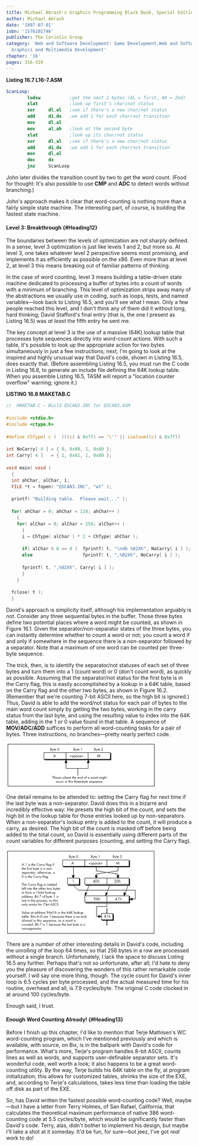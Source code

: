```yaml
---
title: Michael Abrash's Graphics Programming Black Book, Special Edition
author: Michael Abrash
date: '1997-07-01'
isbn: '1576101746'
publisher: The Coriolis Group
category: 'Web and Software Development: Game Development,Web and Software Development:
  Graphics and Multimedia Development'
chapter: '16'
pages: 316-319
---
```


**Listing 16.7 L16-7.ASM**

```nasm
ScanLoop:
        lodsw           ;get the next 2 bytes (AL = first, AH = 2nd)
        xlat            ;look up first's char/not status
        xor     dl,al   ;see if there's a new char/not status
        add     di,dx   ;we add 1 for each char/not transition
        mov     dl,al
        mov     al,ah   ;look at the second byte
        xlat            ;look up its char/not status
        xor     dl,al   ;see if there's a new char/not status
        add     di,dx   ;we add 1 for each char/not transition
        mov     dl,al
        dec     dx
        jnz     ScanLoop
```

John later divides the transition count by two to get the word count.
(Food for thought: It's also possible to use **CMP** and **ADC** to
detect words without branching.)

John's approach makes it clear that word-counting is nothing more than a
fairly simple state machine. The interesting part, of course, is
building the fastest state machine.

#### Level 3: Breakthrough {#Heading12}

The boundaries between the levels of optimization are not sharply
defined. In a sense, level 3 optimization is just like levels 1 and 2,
but more so. At level 3, one takes whatever level 2 perspective seems
most promising, and implements it as efficiently as possible on the x86.
Even more than at level 2, at level 3 this means breaking out of
familiar patterns of thinking.

In the case of word counting, level 3 means building a table-driven
state machine dedicated to processing a buffer of bytes into a count of
words with a minimum of branching. This level of optimization strips
away many of the abstractions we usually use in coding, such as loops,
tests, and named variables—look back to Listing 16.5, and you'll see
what I mean. Only a few people reached this level, and I don't think any
of them did it without long, hard thinking; David Stafford's final entry
(that is, the one I present as Listing 16.5) was *at least* the fifth
entry he sent me.

The key concept at level 3 is the use of a massive (64K) lookup table
that processes byte sequences directly into word-count actions. With
such a table, it's possible to look up the appropriate action for two
bytes simultaneously in just a few instructions; next, I'm going to look
at the inspired and highly unusual way that David's code, shown in
Listing 16.5, does exactly that. (Before assembling Listing 16.5, you
must run the C code in Listing 16.8, to generate an include file
defining the 64K lookup table. When you assemble Listing 16.5, TASM will
report a "location counter overflow" warning; ignore it.)

**LISTING 16.8 MAKETAB.C**

```c
//  MAKETAB.C — Build QSCAN3.INC for QSCAN3.ASM
 
#include <stdio.h>
#include <ctype.h>
 
#define ChType( c )  (((c) & 0x7f) == ‘\'' || isalnum((c) & 0x7f))
 
int NoCarry[ 4 ] = { 0, 0x80, 1, 0x80 };
int Carry[ 4 ]   = { 1, 0x81, 1, 0x80 };
 
void main( void )
  {
  int ahChar, alChar, i;
  FILE *t = fopen( "QSCAN3.INC", "wt" );
 
  printf( "Building table.  Please wait..." );
 
  for( ahChar = 0; ahChar < 128; ahChar++ )
    {
    for( alChar = 0; alChar < 256; alChar++ )
      {
      i = ChType( alChar ) * 2 + ChType( ahChar );
 
      if( alChar % 8 == 0 )  fprintf( t, "\ndb %02Xh", NoCarry[ i ] );
      else                   fprintf( t, ",%02Xh", NoCarry[ i ] );
 
      fprintf( t, ",%02Xh", Carry[ i ] );
      }
    }
 
  fclose( t );
  }
```

David's approach is simplicity itself, although his implementation
arguably is not. Consider any three sequential bytes in the buffer.
Those three bytes define two potential places where a word might be
counted, as shown in Figure 16.1. Given the separator/non-separator
states of the three bytes, you can instantly determine whether to count
a word or not; you count a word if and only if somewhere in the sequence
there is a non-separator followed by a separator. Note that a maximum of
one word can be counted per three-byte sequence.

The trick, then, is to identify the separator/not statuses of each set
of three bytes and turn them into a 1 (count word) or 0 (don't count
word), as quickly as possible. Assuming that the separator/not status
for the first byte is in the Carry flag, this is easily accomplished by
a lookup in a 64K table, based on the Carry flag and the other two
bytes, as shown in Figure 16.2. (Remember that we're counting 7-bit
ASCII here, so the high bit is ignored.) Thus, David is able to add the
word/not status for each pair of bytes to the main word count simply by
getting the two bytes, working in the carry status from the last byte,
and using the resulting value to index into the 64K table, adding in the
1 or 0 value found in that table. A sequence of **MOV/ADC/ADD** suffices
to perform all word-counting tasks for a pair of bytes. Three
instructions, no branches—pretty nearly perfect code.

![**Figure 16.1**  *The two potential word count locations.*](images/16-01.jpg)

One detail remains to be attended to: setting the Carry flag for next
time if the last byte was a non-separator. David does this in a bizarre
and incredibly effective way: He presets the high bit of the count, and
sets the high bit in the lookup table for those entries looked up by
non-separators. When a non-separator's lookup entry is added to the
count, it will produce a carry, as desired. The high bit of the count is
masked off before being added to the total count, so David is
essentially using different parts of the count variables for different
purposes (counting, and setting the Carry flag).

![**Figure 16.2**  *Looking up a word count status.*](images/16-02.jpg)

There are a number of other interesting details in David's code,
including the unrolling of the loop 64 times, so that 256 bytes in a row
are processed without a single branch. Unfortunately, I lack the space
to discuss Listing 16.5 any further. Perhaps that's not so unfortunate,
after all; I'd hate to deny you the pleasure of discovering the wonders
of this rather remarkable code yourself. I will say one more thing,
though. The cycle count for David's inner loop is 6.5 cycles per byte
processed, and the actual measured time for his routine, overhead and
all, is 7.9 cycles/byte. The original C code clocked in at around 100
cycles/byte.

Enough said, I trust.

#### Enough Word Counting Already! {#Heading13}

Before I finish up this chapter, I'd like to mention that Terje
Mathisen's WC word-counting program, which I've mentioned previously and
which is available, with source, on Bix, is in the ballpark with David's
code for performance. What's more, Terje's program handles 8-bit ASCII,
counts lines as well as words, and supports user-definable separator
sets. It's wonderful code, well worth a look; it also happens to be a
great word-counting utility. By the way, Terje builds his 64K table on
the fly, at program initialization; this allows for customized tables,
shrinks the size of the EXE, and, according to Terje's calculations,
takes less time than loading the table off disk as part of the EXE.

So, has David written the fastest possible word-counting code? Well,
maybe—but I have a letter from Terry Holmes, of San Rafael, California,
that calculates the theoretical maximum performance of native 386
word-counting code at 5.5 cycles/byte, which would be significantly
faster than David's code. Terry, alas, didn't bother to implement his
design, but maybe I'll take a shot at it someday. It'd be fun, for
sure—but jeez, I've got *real* work to do!